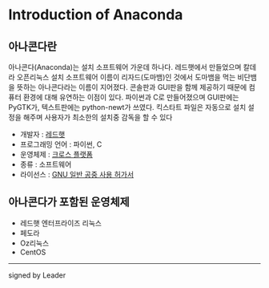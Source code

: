 #  Introduction of Anaconda
## 아나콘다란

아나콘다(Anaconda)는 설치 소프트웨어 가운데 하나다. 레드햇에서 만들었으며 칼데라 오픈리눅스 설치 소프트웨어 이름이 리자드(도마뱀)인 것에서 도마뱀을 먹는 비단뱀을 뜻하는 아나콘다라는 이름이 지어졌다. 콘솔판과 GUI판을 함께 제공하기 때문에 컴퓨터 환경에 대해 유연하는 이점이 있다. 파이썬과 C로 만들어졌으며 GUI판에는 PyGTK가, 텍스트판에는 python-newt가 쓰였다. 킥스타트 파일은 자동으로 설치 설정을 해주며 사용자가 최소한의 설치중 감독을 할 수 있다
 - 개발자 : [레드햇](https://www.redhat.com/ko)
 - 프로그래밍 언어 : 파이썬, C
 - 운영체제 : [크로스 플랫폼](https://ko.wikipedia.org/wiki/%ED%81%AC%EB%A1%9C%EC%8A%A4_%ED%94%8C%EB%9E%AB%ED%8F%BC)
 - 종류 : 소프트웨어
 - 라이선스 : [GNU 일반 공중 사용 허가서](https://ko.wikipedia.org/wiki/GNU_%EC%9D%BC%EB%B0%98_%EA%B3%B5%EC%A4%91_%EC%82%AC%EC%9A%A9_%ED%97%88%EA%B0%80%EC%84%9C)
 
 ## 아나콘다가 포함된 운영체제
 
  - 레드햇 엔터프라이즈 리눅스
  - 페도라
  - Oz리눅스
  - CentOS
  
-------
signed by Leader
